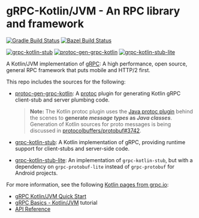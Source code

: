 # gRPC-Kotlin/JVM - An RPC library and framework

[![Gradle Build Status][]](https://github.com/grpc/grpc-kotlin/actions?query=workflow%3A%22Gradle+Build%22)
[![Bazel Build Status][]](https://github.com/grpc/grpc-kotlin/actions?query=workflow%3A%22Bazel+Build%22)

[![grpc-kotlin-stub][label:stub]][maven:stub]
[![protoc-gen-grpc-kotlin][label:plugin]][maven:plugin]
[![grpc-kotlin-stub-lite][label:stub-lite]][maven:stub-lite]

A Kotlin/JVM implementation of [gRPC](https://grpc.io): A high performance, open
source, general RPC framework that puts mobile and HTTP/2 first.

This repo includes the sources for the following:

- [protoc-gen-grpc-kotlin](compiler): A [protoc][] plugin for generating Kotlin
  gRPC client-stub and server plumbing code.

  > **Note:** The Kotlin protoc plugin uses the [Java protoc plugin][gen-java]
  > behind the scenes to **generate _message types_ as _Java classes_**.
  > Generation of Kotlin sources for proto messages is being discussed in
  > [protocolbuffers/protobuf#3742][].

- [grpc-kotlin-stub](stub): A Kotlin implementation of gRPC, providing runtime
  support for client-stubs and server-side code.

- [grpc-kotlin-stub-lite](stub-lite): An implementation of `grpc-kotlin-stub`,
  but with a dependency on `grpc-protobuf-lite` instead of `grpc-protobuf` for
  Android projects.

For more information, see the following [Kotlin pages from grpc.io][]:

- [gRPC Kotlin/JVM Quick Start][]
- [gRPC Basics - Kotlin/JVM][] tutorial
- [API Reference][]

[API Reference]: https://grpc.io/docs/languages/kotlin/api
[Gradle Build Status]: https://github.com/grpc/grpc-kotlin/workflows/Gradle%20Build/badge.svg
[Bazel Build Status]: https://github.com/grpc/grpc-kotlin/workflows/Bazel%20Build/badge.svg
[gen-java]: https://github.com/grpc/grpc-java/tree/master/compiler
[gRPC Kotlin/JVM Quick Start]: https://grpc.io/docs/languages/kotlin/quickstart
[gRPC Basics - Kotlin/JVM]: https://grpc.io/docs/languages/kotlin/basics
[Kotlin pages from grpc.io]: https://grpc.io/docs/languages/kotlin
[label:plugin]: https://img.shields.io/maven-central/v/io.grpc/protoc-gen-grpc-kotlin.svg?label=protoc-gen-grpc-kotlin
[label:stub]: https://img.shields.io/maven-central/v/io.grpc/grpc-kotlin-stub.svg?label=grpc-kotlin-stub
[label:stub-lite]: https://img.shields.io/maven-central/v/io.grpc/grpc-kotlin-stub-lite.svg?label=grpc-kotlin-stub-lite
[maven:plugin]: https://search.maven.org/search?q=g:%22io.grpc%22%20AND%20a:%22protoc-gen-grpc-kotlin%22
[maven:stub]: https://search.maven.org/search?q=g:%22io.grpc%22%20AND%20a:%22grpc-kotlin-stub%22
[maven:stub-lite]: https://search.maven.org/search?q=g:%22io.grpc%22%20AND%20a:%22grpc-kotlin-stub-lite%22
[protoc]: https://github.com/protocolbuffers/protobuf#protocol-compiler-installation
[protocolbuffers/protobuf#3742]: https://github.com/protocolbuffers/protobuf/issues/3742
